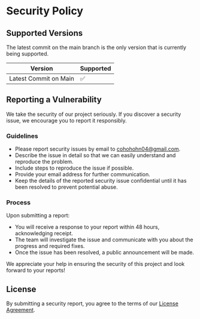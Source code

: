 # Security Policy

## Supported Versions

The latest commit on the main branch is the only version that is currently being supported.

| Version | Supported          |
| ------- | ------------------ |
| Latest Commit on Main  | :white_check_mark: |

## Reporting a Vulnerability

We take the security of our project seriously. If you discover a security issue, we encourage you to report it responsibly.

### Guidelines

- Please report security issues by email to cohohohn04@gmail.com.
- Describe the issue in detail so that we can easily understand and reproduce the problem.
- Include steps to reproduce the issue if possible.
- Provide your email address for further communication.
- Keep the details of the reported security issue confidential until it has been resolved to prevent potential abuse.

### Process

Upon submitting a report:

- You will receive a response to your report within 48 hours, acknowledging receipt.
- The team will investigate the issue and communicate with you about the progress and required fixes.
- Once the issue has been resolved, a public announcement will be made.

We appreciate your help in ensuring the security of this project and look forward to your reports!

## License

By submitting a security report, you agree to the terms of our [License Agreement](LICENSE).